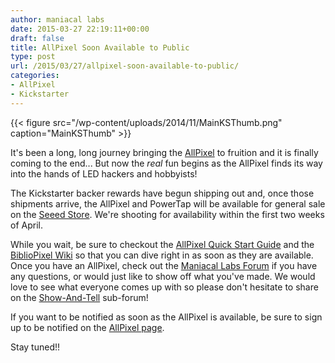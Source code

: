 ```yaml
---
author: maniacal labs
date: 2015-03-27 22:19:11+00:00
draft: false
title: AllPixel Soon Available to Public
type: post
url: /2015/03/27/allpixel-soon-available-to-public/
categories:
- AllPixel
- Kickstarter
---
```


{{< figure src="/wp-content/uploads/2014/11/MainKSThumb.png" caption="MainKSThumb" >}}

It's been a long, long journey bringing the [AllPixel](/allpixel) to fruition and it is finally coming to the end... But now the _real_ fun begins as the AllPixel finds its way into the hands of LED hackers and hobbyists!

The Kickstarter backer rewards have begun shipping out and, once those shipments arrive, the AllPixel and PowerTap will be available for general sale on the [Seeed Store](http://www.seeedstudio.com/depot/). We're shooting for availability within the first two weeks of April.

While you wait, be sure to checkout the [AllPixel Quick Start Guide](https://github.com/ManiacalLabs/AllPixel/wiki) and the [BiblioPixel Wiki](https://github.com/ManiacalLabs/BiblioPixel/wiki) so that you can dive right in as soon as they are available. Once you have an AllPixel, check out the [Maniacal Labs Forum](http://forum.maniacallabs.com/) if you have any questions, or would just like to show off what you've made. We would love to see what everyone comes up with so please don't hesitate to share on the [Show-And-Tell](http://forum.maniacallabs.com/forumdisplay.php?fid=3) sub-forum!

If you want to be notified as soon as the AllPixel is available, be sure to sign up to be notified on the [AllPixel page](/AllPixel).

Stay tuned!!
